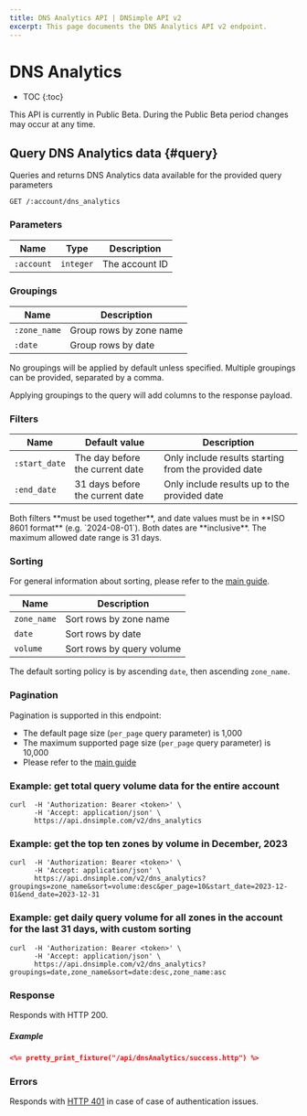 ```yaml
---
title: DNS Analytics API | DNSimple API v2
excerpt: This page documents the DNS Analytics API v2 endpoint.
---
```


# DNS Analytics

* TOC
{:toc}

<note>
  This API is currently in Public Beta. During the Public Beta period changes may occur at any time.
</note>

## Query DNS Analytics data {#query}

Queries and returns DNS Analytics data available for the provided query parameters 

~~~
GET /:account/dns_analytics
~~~

### Parameters

Name | Type | Description
-----|------|------------
`:account` | `integer` | The account ID

### Groupings

Name | Description
-----|------------
`:zone_name` | Group rows by zone name
`:date` | Group rows by date

No groupings will be applied by default unless specified.
Multiple groupings can be provided, separated by a comma.

<info>
Applying groupings to the query will add columns to the response payload.
</info>

### Filters

Name | Default value                   | Description
-----|---------------------------------|------------
`:start_date` | The day before the current date | Only include results starting from the provided date
`:end_date` | 31 days before the current date | Only include results up to the provided date

<info>
Both filters **must be used together**, and date values must be in **ISO 8601 format** (e.g. `2024-08-01`). Both dates are **inclusive**.
</info>

<warning>
The maximum allowed date range is 31 days.
</warning>

### Sorting

For general information about sorting, please refer to the [main guide](/v2/#sorting).

Name | Description
-----|------------
`zone_name` | Sort rows by zone name
`date` | Sort rows by date
`volume` | Sort rows by query volume

The default sorting policy is by ascending `date`, then ascending `zone_name`.

### Pagination

Pagination is supported in this endpoint:

- The default page size (`per_page` query parameter) is 1,000
- The maximum supported page size (`per_page` query parameter) is 10,000
- Please refer to the [main guide](/v2/#pagination)

### Example: get total query volume data for the entire account

~~~
curl  -H 'Authorization: Bearer <token>' \
      -H 'Accept: application/json' \
      https://api.dnsimple.com/v2/dns_analytics
~~~

### Example: get the top ten zones by volume in December, 2023

~~~
curl  -H 'Authorization: Bearer <token>' \
      -H 'Accept: application/json' \
      https://api.dnsimple.com/v2/dns_analytics?groupings=zone_name&sort=volume:desc&per_page=10&start_date=2023-12-01&end_date=2023-12-31
~~~

### Example: get daily query volume for all zones in the account for the last 31 days, with custom sorting

~~~
curl  -H 'Authorization: Bearer <token>' \
      -H 'Accept: application/json' \
      https://api.dnsimple.com/v2/dns_analytics?groupings=date,zone_name&sort=date:desc,zone_name:asc
~~~

### Response

Responds with HTTP 200.

##### Example

~~~json
<%= pretty_print_fixture("/api/dnsAnalytics/success.http") %>
~~~

### Errors

Responds with [HTTP 401](/v2#unauthorized) in case of case of authentication issues.